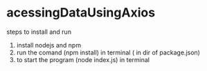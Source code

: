 # acessingDataUsingAxios


steps to install and run
1) install nodejs and npm
2) run the comand (npm install) in terminal ( in dir of package.json)
3) to start the program (node index.js) in terminal